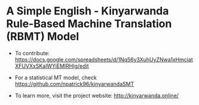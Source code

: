 # A Simple English - Kinyarwanda Rule-Based Machine Translation (RBMT) Model

* To contribute: https://docs.google.com/spreadsheets/d/1Nq56y3XuhUyZNwa1xHmciatXFUVXxSKalWYiEMlRHIg/edit

* For a statistical MT model, check https://github.com/npatrick96/kinyarwandaSMT

* To learn more, visit the project website: http://kinyarwanda.online/

